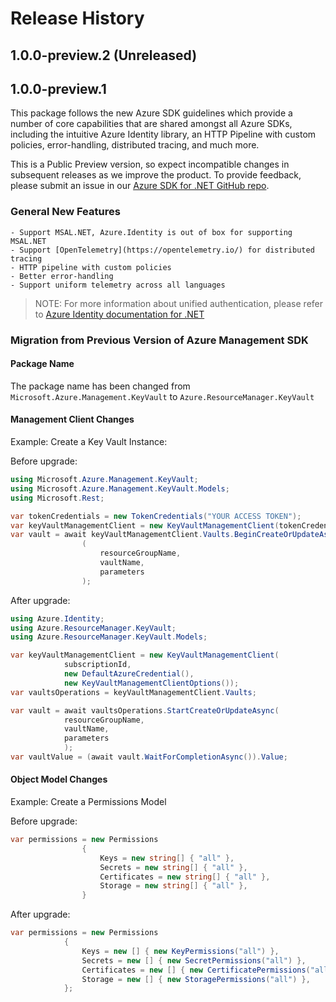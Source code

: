 # Release History

## 1.0.0-preview.2 (Unreleased)


## 1.0.0-preview.1

This package follows the new Azure SDK guidelines which provide a number of core capabilities that are shared amongst all Azure SDKs, including the intuitive Azure Identity library, an HTTP Pipeline with custom policies, error-handling, distributed tracing, and much more.

This is a Public Preview version, so expect incompatible changes in subsequent releases as we improve the product. To provide feedback, please submit an issue in our [Azure SDK for .NET GitHub repo](https://github.com/Azure/azure-sdk-for-net/issues).

### General New Features

    - Support MSAL.NET, Azure.Identity is out of box for supporting MSAL.NET
    - Support [OpenTelemetry](https://opentelemetry.io/) for distributed tracing
    - HTTP pipeline with custom policies
    - Better error-handling
    - Support uniform telemetry across all languages

> NOTE: For more information about unified authentication, please refer to [Azure Identity documentation for .NET](https://docs.microsoft.com//dotnet/api/overview/azure/identity-readme?view=azure-dotnet)

### Migration from Previous Version of Azure Management SDK

#### Package Name
The package name has been changed from `Microsoft.Azure.Management.KeyVault` to `Azure.ResourceManager.KeyVault`

#### Management Client Changes

Example: Create a Key Vault Instance:

Before upgrade:
```csharp
using Microsoft.Azure.Management.KeyVault;
using Microsoft.Azure.Management.KeyVault.Models;
using Microsoft.Rest;

var tokenCredentials = new TokenCredentials("YOUR ACCESS TOKEN");
var keyVaultManagementClient = new KeyVaultManagementClient(tokenCredentials);
var vault = await keyVaultManagementClient.Vaults.BeginCreateOrUpdateAsync
                (
                    resourceGroupName,
                    vaultName,
                    parameters
                );
```

After upgrade:
```csharp
using Azure.Identity;
using Azure.ResourceManager.KeyVault;
using Azure.ResourceManager.KeyVault.Models;

var keyVaultManagementClient = new KeyVaultManagementClient(
            subscriptionId,
            new DefaultAzureCredential(),
            new KeyVaultManagementClientOptions());
var vaultsOperations = keyVaultManagementClient.Vaults;

var vault = await vaultsOperations.StartCreateOrUpdateAsync(
            resourceGroupName,
            vaultName,
            parameters
            );
var vaultValue = (await vault.WaitForCompletionAsync()).Value;

```

#### Object Model Changes

Example: Create a Permissions Model

Before upgrade:
```csharp
var permissions = new Permissions
                {
                    Keys = new string[] { "all" },
                    Secrets = new string[] { "all" },
                    Certificates = new string[] { "all" },
                    Storage = new string[] { "all" },
                }
```

After upgrade:
```csharp
var permissions = new Permissions
            {
                Keys = new [] { new KeyPermissions("all") },
                Secrets = new [] { new SecretPermissions("all") },
                Certificates = new [] { new CertificatePermissions("all") },
                Storage = new [] { new StoragePermissions("all") },
            };
```
